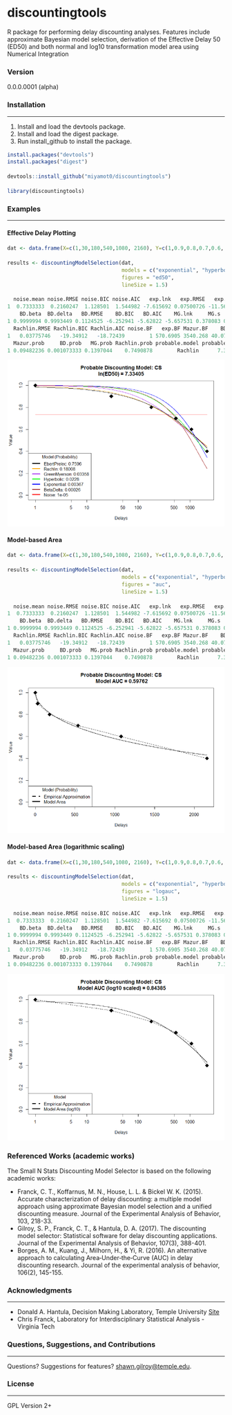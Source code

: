 # discountingtools
R package for performing delay discounting analyses.  Features include approximate Bayesian model selection, derivation of the Effective Delay 50 (ED50) and both normal and log10 transformation model area using Numerical Integration

### Version
0.0.0.0001 (alpha)

### Installation
----------------
1) Install and load the devtools package. 
2) Install and load the digest package. 
3) Run install_github to install the package.

```r
install.packages("devtools")
install.packages("digest")

devtools::install_github("miyamot0/discountingtools")

library(discountingtools)
```

### Examples
-------------------------

#### Effective Delay Plotting

```r
dat <- data.frame(X=c(1,30,180,540,1080, 2160), Y=c(1,0.9,0.8,0.7,0.6, 0.4))

results <- discountingModelSelection(dat, 
                                     models = c("exponential", "hyperbolic", "bd", "mg", "rachlin"), 
                                     figures = "ed50",
                                     lineSize = 1.5)
                                     
  noise.mean noise.RMSE noise.BIC noise.AIC   exp.lnk   exp.RMSE   exp.BIC   exp.AIC Mazur.lnk Mazur.RMSE Mazur.BIC Mazur.AIC
1  0.7333333  0.2160247  1.128501  1.544982 -7.615692 0.07500726 -11.56519 -11.14871 -7.217119 0.05533467 -15.21541 -14.79893
    BD.beta  BD.delta   BD.RMSE    BD.BIC   BD.AIC    MG.lnk     MG.s    MG.RMSE    MG.BIC    MG.AIC Rachlin.lnk Rachlin.s
1 0.9999994 0.9993449 0.1124525 -6.252941 -5.62822 -5.657531 0.378083 0.04995242 -15.99046 -15.36574          -5      0.68
  Rachlin.RMSE Rachlin.BIC Rachlin.AIC noise.BF   exp.BF Mazur.BF    BD.BF    MG.BF Rachlin.BF   noise.prob   exp.prob
1   0.03775746   -19.34912   -18.72439        1 570.6905 3540.268 40.07374 5215.976   27967.79 2.678395e-05 0.01528535
  Mazur.prob     BD.prob   MG.prob Rachlin.prob probable.model probable.ED50 probable.AUC probable.Log10AUC
1 0.09482236 0.001073333 0.1397044    0.7490878        Rachlin      7.352941    0.5972851         0.8461974
```

![Alt text](Figure_ED50.png?raw=true "ED50 Visuals")

#### Model-based Area

```r
dat <- data.frame(X=c(1,30,180,540,1080, 2160), Y=c(1,0.9,0.8,0.7,0.6, 0.4))

results <- discountingModelSelection(dat, 
                                     models = c("exponential", "hyperbolic", "bd", "mg", "rachlin"), 
                                     figures = "auc",
                                     lineSize = 1.5)
                                     
  noise.mean noise.RMSE noise.BIC noise.AIC   exp.lnk   exp.RMSE   exp.BIC   exp.AIC Mazur.lnk Mazur.RMSE Mazur.BIC Mazur.AIC
1  0.7333333  0.2160247  1.128501  1.544982 -7.615692 0.07500726 -11.56519 -11.14871 -7.217119 0.05533467 -15.21541 -14.79893
    BD.beta  BD.delta   BD.RMSE    BD.BIC   BD.AIC    MG.lnk     MG.s    MG.RMSE    MG.BIC    MG.AIC Rachlin.lnk Rachlin.s
1 0.9999994 0.9993449 0.1124525 -6.252941 -5.62822 -5.657531 0.378083 0.04995242 -15.99046 -15.36574          -5      0.68
  Rachlin.RMSE Rachlin.BIC Rachlin.AIC noise.BF   exp.BF Mazur.BF    BD.BF    MG.BF Rachlin.BF   noise.prob   exp.prob
1   0.03775746   -19.34912   -18.72439        1 570.6905 3540.268 40.07374 5215.976   27967.79 2.678395e-05 0.01528535
  Mazur.prob     BD.prob   MG.prob Rachlin.prob probable.model probable.ED50 probable.AUC probable.Log10AUC
1 0.09482236 0.001073333 0.1397044    0.7490878        Rachlin      7.352941    0.5972851         0.8461974
```

![Alt text](Figure_Model_AUC.png?raw=true "Model AUC Visuals")

#### Model-based Area (logarithmic scaling)

```r
dat <- data.frame(X=c(1,30,180,540,1080, 2160), Y=c(1,0.9,0.8,0.7,0.6, 0.4))

results <- discountingModelSelection(dat, 
                                     models = c("exponential", "hyperbolic", "bd", "mg", "rachlin"), 
                                     figures = "logauc",
                                     lineSize = 1.5)

  noise.mean noise.RMSE noise.BIC noise.AIC   exp.lnk   exp.RMSE   exp.BIC   exp.AIC Mazur.lnk Mazur.RMSE Mazur.BIC Mazur.AIC
1  0.7333333  0.2160247  1.128501  1.544982 -7.615692 0.07500726 -11.56519 -11.14871 -7.217119 0.05533467 -15.21541 -14.79893
    BD.beta  BD.delta   BD.RMSE    BD.BIC   BD.AIC    MG.lnk     MG.s    MG.RMSE    MG.BIC    MG.AIC Rachlin.lnk Rachlin.s
1 0.9999994 0.9993449 0.1124525 -6.252941 -5.62822 -5.657531 0.378083 0.04995242 -15.99046 -15.36574          -5      0.68
  Rachlin.RMSE Rachlin.BIC Rachlin.AIC noise.BF   exp.BF Mazur.BF    BD.BF    MG.BF Rachlin.BF   noise.prob   exp.prob
1   0.03775746   -19.34912   -18.72439        1 570.6905 3540.268 40.07374 5215.976   27967.79 2.678395e-05 0.01528535
  Mazur.prob     BD.prob   MG.prob Rachlin.prob probable.model probable.ED50 probable.AUC probable.Log10AUC
1 0.09482236 0.001073333 0.1397044    0.7490878        Rachlin      7.352941    0.5972851         0.8461974

```

![Alt text](Figure_Model_AUC_Log10.png?raw=true "Log10 Model AUC Visuals")

### Referenced Works (academic works)
The Small N Stats Discounting Model Selector is based on the following academic works:
* Franck, C. T., Koffarnus, M. N., House, L. L. & Bickel W. K. (2015). Accurate characterization of delay discounting: a multiple model approach using approximate Bayesian model selection and a unified discounting measure. Journal of the Experimental Analysis of Behavior, 103, 218-33.
* Gilroy, S. P., Franck, C. T., & Hantula, D. A. (2017). The discounting model selector: Statistical software for delay discounting applications. Journal of the Experimental Analysis of Behavior, 107(3), 388-401.
* Borges, A. M., Kuang, J., Milhorn, H., & Yi, R. (2016). An alternative approach to calculating Area‐Under‐the‐Curve (AUC) in delay discounting research. Journal of the experimental analysis of behavior, 106(2), 145-155.

### Acknowledgments
-------------------
* Donald A. Hantula, Decision Making Laboratory, Temple University [Site](http://astro.temple.edu/~hantula/)
* Chris Franck, Laboratory for Interdisciplinary Statistical Analysis - Virginia Tech

### Questions, Suggestions, and Contributions
---------------------------------------------

Questions? Suggestions for features? <shawn.gilroy@temple.edu>.

### License
-----------

GPL Version 2+
